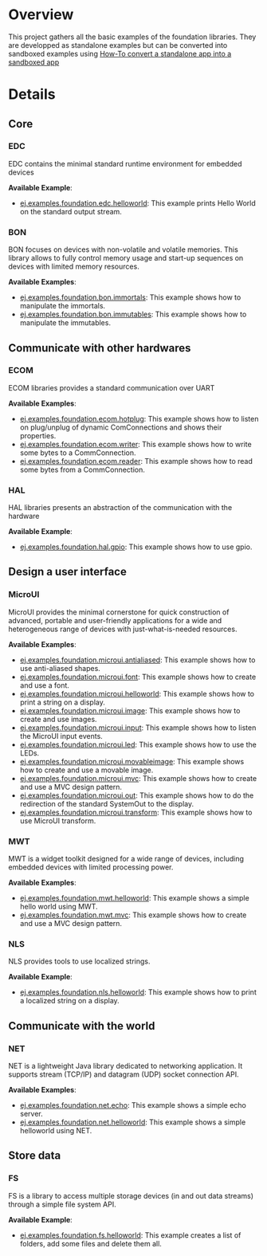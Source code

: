 # Overview
This project gathers all the basic examples of the foundation libraries. They are developped as standalone examples but can be converted into sandboxed examples using [How-To convert a standalone app into a sandboxed app](https://github.com/MicroEJ/How-To/tree/master/StandaloneToSandboxed)

# Details
## Core
### EDC
EDC contains the minimal standard runtime environment for embedded devices

**Available Example**:
* [ej.examples.foundation.edc.helloworld](ej.examples.foundation.edc.helloworld): This example prints Hello World on the standard output stream.

### BON
BON focuses on devices with non-volatile and volatile memories. This library allows to fully control memory usage and start-up sequences on devices with limited memory resources.

**Available Examples**:

* [ej.examples.foundation.bon.immortals](ej.examples.foundation.bon.immortals): This example shows how to manipulate the immortals.
* [ej.examples.foundation.bon.immutables](ej.examples.foundation.bon.immutables): This example shows how to manipulate the immutables.


## Communicate with other hardwares

### ECOM
ECOM libraries provides a standard communication over UART

**Available Examples**:
* [ej.examples.foundation.ecom.hotplug](ej.examples.foundation.ecom.hotplug): This example shows how to listen on plug/unplug of dynamic ComConnections and shows their properties.
* [ej.examples.foundation.ecom.writer](ej.examples.foundation.ecom.writer): This example shows how to write some bytes to a CommConnection.
* [ej.examples.foundation.ecom.reader](ej.examples.foundation.ecom.reader): This example shows how to read some bytes from a CommConnection.

### HAL
HAL libraries presents an abstraction of the communication with the hardware

**Available Example**:
* [ej.examples.foundation.hal.gpio](ej.examples.foundation.hal.gpio): This example shows how to use gpio.


## Design a user interface

### MicroUI
MicroUI provides the minimal cornerstone for quick construction of advanced, portable and user-friendly applications for a wide and heterogeneous range of devices with just-what-is-needed resources.

**Available Examples**:
* [ej.examples.foundation.microui.antialiased](ej.examples.foundation.microui.antialiased): This example shows how to use anti-aliased shapes.
* [ej.examples.foundation.microui.font](ej.examples.foundation.microui.font): This example shows how to create and use a font.
* [ej.examples.foundation.microui.helloworld](ej.examples.foundation.microui.helloworld): This example shows how to print a string on a display.
* [ej.examples.foundation.microui.image](ej.examples.foundation.microui.image): This example shows how to create and use images.
* [ej.examples.foundation.microui.input](ej.examples.foundation.microui.input): This example shows how to listen the MicroUI input events.
* [ej.examples.foundation.microui.led](ej.examples.foundation.microui.led): This example shows how to use the LEDs.
* [ej.examples.foundation.microui.movableimage](ej.examples.foundation.microui.movableimage): This example shows how to create and use a movable image.
* [ej.examples.foundation.microui.mvc](ej.examples.foundation.microui.mvc): This example shows how to create and use a MVC design pattern.
* [ej.examples.foundation.microui.out](ej.examples.foundation.microui.out): This example shows how to do the redirection of the standard SystemOut to the display.
* [ej.examples.foundation.microui.transform](ej.examples.foundation.microui.transform): This example shows how to use MicroUI transform.

### MWT
MWT is a widget toolkit designed for a wide range of devices, including embedded devices with limited processing power.

**Available Examples**:
* [ej.examples.foundation.mwt.helloworld](ej.examples.foundation.mwt.helloworld): This example shows a simple hello world using MWT.
* [ej.examples.foundation.mwt.mvc](ej.examples.foundation.mwt.mvc): This example shows how to create and use a MVC design pattern.

### NLS
NLS provides tools to use localized strings.

**Available Example**:
* [ej.examples.foundation.nls.helloworld](ej.examples.foundation.nls.helloworld): This example shows how to print a localized string on a display.


## Communicate with the world

### NET
NET is a lightweight Java library dedicated to networking application. It supports stream (TCP/IP) and datagram (UDP) socket connection API.

**Available Examples**:
* [ej.examples.foundation.net.echo](ej.examples.foundation.net.echo): This example shows a simple echo server.
* [ej.examples.foundation.net.helloworld](ej.examples.foundation.net.helloworld): This example shows a simple helloworld using NET.

## Store data

### FS
FS is a library to access multiple storage devices (in and out data streams) through a simple file system API.

**Available Example**:
* [ej.examples.foundation.fs.helloworld](ej.examples.foundation.fs.helloworld): This example creates a list of folders, add some files and delete them all.
